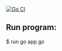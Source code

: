 [![Go CI](https://github.com/DevOops23b/GoSearch/actions/workflows/actions.yml/badge.svg?branch)](https://github.com/DevOops23b/GoSearch/actions/workflows/actions.yml)


## Run program:
$ run go app.go